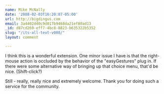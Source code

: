```yaml
---
name: Mike McNally
date: '2008-02-03T16:20:07-05:00'
url: http://bigdingus.com
email: 3a4402dd0c9d017b9468da21ef80ad13
_id: d87cd269-eff7-4bc8-8823-b635322b5352
slug: "/its-all-text-v080/"
layout: comment

---
```


I think this is a wonderful extension. One minor issue I have is that the right-mouse action is occluded by the behavior of the "easyGestures" plug in.  If there were some alternative way of bringing up that choice menu, that'd be nice. (Shift-click?)

Still - really, really nice and extremely welcome. Thank you for doing such a service for the community.
